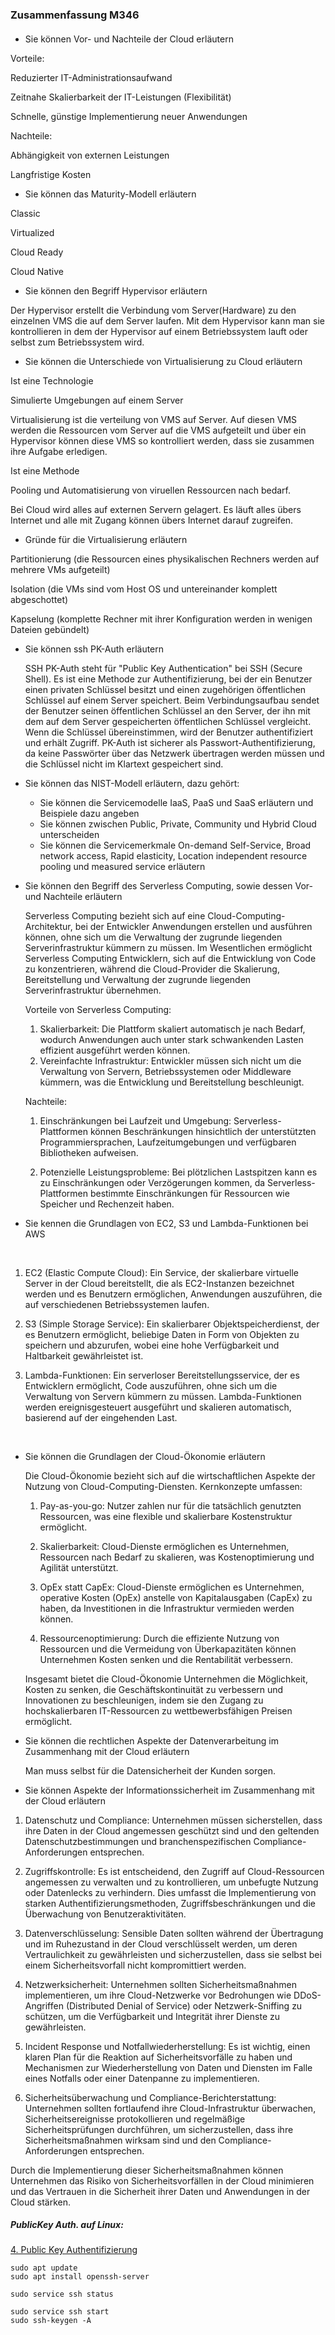 ### Zusammenfassung M346



#### 

- Sie können Vor- und Nachteile der Cloud erläutern

Vorteile:

Reduzierter IT-Administrationsaufwand

Zeitnahe Skalierbarkeit der IT-Leistungen (Flexibilität)

Schnelle, günstige Implementierung neuer Anwendungen



Nachteile:

Abhängigkeit von externen Leistungen

Langfristige Kosten



- Sie können das Maturity-Modell erläutern



Classic

Virtualized

Cloud Ready

Cloud Native



- Sie können den Begriff Hypervisor erläutern

Der Hypervisor erstellt die Verbindung vom Server(Hardware) zu den einzelnen VMS die auf dem Server laufen. Mit dem Hypervisor kann man sie kontrollieren in dem der Hypervisor auf einem Betriebssystem lauft oder selbst zum Betriebssystem wird. 



- Sie können die Unterschiede von Virtualisierung zu Cloud erläutern

Ist eine Technologie

Simulierte Umgebungen auf einem Server

Virtualisierung ist die verteilung von VMS auf Server. Auf diesen VMS werden die Ressourcen vom Server auf die VMS aufgeteilt und über ein Hypervisor können diese VMS so kontrolliert werden, dass sie zusammen ihre Aufgabe erledigen. 



Ist eine Methode

Pooling und Automatisierung von viruellen Ressourcen nach bedarf. 

Bei Cloud wird alles auf externen Servern gelagert. Es läuft alles übers Internet und alle mit Zugang können übers Internet darauf zugreifen. 





- Gründe für die Virtualisierung erläutern

Partitionierung (die Ressourcen eines physikalischen Rechners werden auf mehrere VMs aufgeteilt)

Isolation (die VMs sind vom Host OS und untereinander komplett abgeschottet)

Kapselung (komplette Rechner mit ihrer Konfiguration werden in wenigen Dateien gebündelt)



- Sie können ssh PK-Auth erläutern
  
  SSH PK-Auth steht für "Public Key Authentication" bei SSH (Secure Shell). Es ist eine Methode zur Authentifizierung, bei der ein Benutzer einen privaten Schlüssel besitzt und einen zugehörigen öffentlichen Schlüssel auf einem Server speichert. Beim Verbindungsaufbau sendet der Benutzer seinen öffentlichen Schlüssel an den Server, der ihn mit dem auf dem Server gespeicherten öffentlichen Schlüssel vergleicht. Wenn die Schlüssel übereinstimmen, wird der Benutzer authentifiziert und erhält Zugriff. PK-Auth ist sicherer als Passwort-Authentifizierung, da keine Passwörter über das Netzwerk übertragen werden müssen und die Schlüssel nicht im Klartext gespeichert sind.
  
  

- Sie können das NIST-Modell erläutern, dazu gehört:  
  
  - Sie können die Servicemodelle IaaS, PaaS und SaaS erläutern und Beispiele dazu angeben
  - Sie können zwischen Public, Private, Community und Hybrid Cloud unterscheiden
  - Sie können die Servicemerkmale On-demand Self-Service, Broad network access, Rapid elasticity, Location independent resource pooling und measured service erläutern

- Sie können den Begriff des Serverless Computing, sowie dessen Vor- und Nachteile erläutern
  
  
  
  Serverless Computing bezieht sich auf eine Cloud-Computing-Architektur, bei der Entwickler Anwendungen erstellen und ausführen können, ohne sich um die Verwaltung der zugrunde liegenden Serverinfrastruktur kümmern zu müssen. Im Wesentlichen ermöglicht Serverless Computing Entwicklern, sich auf die Entwicklung von Code zu konzentrieren, während die Cloud-Provider die Skalierung, Bereitstellung und Verwaltung der zugrunde liegenden Serverinfrastruktur übernehmen.
  
  Vorteile von Serverless Computing:
  
  1. Skalierbarkeit: Die Plattform skaliert automatisch je nach Bedarf, wodurch Anwendungen auch unter stark schwankenden Lasten effizient ausgeführt werden können.
  2. Vereinfachte Infrastruktur: Entwickler müssen sich nicht um die Verwaltung von Servern, Betriebssystemen oder Middleware kümmern, was die Entwicklung und Bereitstellung beschleunigt.
  
  Nachteile:
  
  1. Einschränkungen bei Laufzeit und Umgebung: Serverless-Plattformen können Beschränkungen hinsichtlich der unterstützten Programmiersprachen, Laufzeitumgebungen und verfügbaren Bibliotheken aufweisen.
  
  2. Potenzielle Leistungsprobleme: Bei plötzlichen Lastspitzen kann es zu Einschränkungen oder Verzögerungen kommen, da Serverless-Plattformen bestimmte Einschränkungen für Ressourcen wie Speicher und Rechenzeit haben.
  
  

- Sie kennen die Grundlagen von EC2, S3 und Lambda-Funktionen bei AWS

    

1. EC2 (Elastic Compute Cloud): Ein Service, der skalierbare virtuelle Server in der Cloud bereitstellt, die als EC2-Instanzen bezeichnet werden und es Benutzern ermöglichen, Anwendungen auszuführen, die auf verschiedenen Betriebssystemen laufen.

2. S3 (Simple Storage Service): Ein skalierbarer Objektspeicherdienst, der es Benutzern ermöglicht, beliebige Daten in Form von Objekten zu speichern und abzurufen, wobei eine hohe Verfügbarkeit und Haltbarkeit gewährleistet ist.

3. Lambda-Funktionen: Ein serverloser Bereitstellungsservice, der es Entwicklern ermöglicht, Code auszuführen, ohne sich um die Verwaltung von Servern kümmern zu müssen. Lambda-Funktionen werden ereignisgesteuert ausgeführt und skalieren automatisch, basierend auf der eingehenden Last.

    

- Sie können die Grundlagen der Cloud-Ökonomie erläutern
  
  Die Cloud-Ökonomie bezieht sich auf die wirtschaftlichen Aspekte der Nutzung von Cloud-Computing-Diensten. Kernkonzepte umfassen:
  
  1. Pay-as-you-go: Nutzer zahlen nur für die tatsächlich genutzten Ressourcen, was eine flexible und skalierbare Kostenstruktur ermöglicht.
  
  2. Skalierbarkeit: Cloud-Dienste ermöglichen es Unternehmen, Ressourcen nach Bedarf zu skalieren, was Kostenoptimierung und Agilität unterstützt.
  
  3. OpEx statt CapEx: Cloud-Dienste ermöglichen es Unternehmen, operative Kosten (OpEx) anstelle von Kapitalausgaben (CapEx) zu haben, da Investitionen in die Infrastruktur vermieden werden können.
  
  4. Ressourcenoptimierung: Durch die effiziente Nutzung von Ressourcen und die Vermeidung von Überkapazitäten können Unternehmen Kosten senken und die Rentabilität verbessern.
  
  Insgesamt bietet die Cloud-Ökonomie Unternehmen die Möglichkeit, Kosten zu senken, die Geschäftskontinuität zu verbessern und Innovationen zu beschleunigen, indem sie den Zugang zu hochskalierbaren IT-Ressourcen zu wettbewerbsfähigen Preisen ermöglicht.
  
  

- Sie können die rechtlichen Aspekte der Datenverarbeitung im Zusammenhang mit der Cloud erläutern
  
  Man muss selbst für die Datensicherheit der Kunden sorgen. 
  
  

- Sie können Aspekte der Informationssicherheit im Zusammenhang mit der Cloud erläutern



1. Datenschutz und Compliance: Unternehmen müssen sicherstellen, dass ihre Daten in der Cloud angemessen geschützt sind und den geltenden Datenschutzbestimmungen und branchenspezifischen Compliance-Anforderungen entsprechen.

2. Zugriffskontrolle: Es ist entscheidend, den Zugriff auf Cloud-Ressourcen angemessen zu verwalten und zu kontrollieren, um unbefugte Nutzung oder Datenlecks zu verhindern. Dies umfasst die Implementierung von starken Authentifizierungsmethoden, Zugriffsbeschränkungen und die Überwachung von Benutzeraktivitäten.

3. Datenverschlüsselung: Sensible Daten sollten während der Übertragung und im Ruhezustand in der Cloud verschlüsselt werden, um deren Vertraulichkeit zu gewährleisten und sicherzustellen, dass sie selbst bei einem Sicherheitsvorfall nicht kompromittiert werden.

4. Netzwerksicherheit: Unternehmen sollten Sicherheitsmaßnahmen implementieren, um ihre Cloud-Netzwerke vor Bedrohungen wie DDoS-Angriffen (Distributed Denial of Service) oder Netzwerk-Sniffing zu schützen, um die Verfügbarkeit und Integrität ihrer Dienste zu gewährleisten.

5. Incident Response und Notfallwiederherstellung: Es ist wichtig, einen klaren Plan für die Reaktion auf Sicherheitsvorfälle zu haben und Mechanismen zur Wiederherstellung von Daten und Diensten im Falle eines Notfalls oder einer Datenpanne zu implementieren.

6. Sicherheitsüberwachung und Compliance-Berichterstattung: Unternehmen sollten fortlaufend ihre Cloud-Infrastruktur überwachen, Sicherheitsereignisse protokollieren und regelmäßige Sicherheitsprüfungen durchführen, um sicherzustellen, dass ihre Sicherheitsmaßnahmen wirksam sind und den Compliance-Anforderungen entsprechen.

Durch die Implementierung dieser Sicherheitsmaßnahmen können Unternehmen das Risiko von Sicherheitsvorfällen in der Cloud minimieren und das Vertrauen in die Sicherheit ihrer Daten und Anwendungen in der Cloud stärken.





##### PublicKey Auth. auf Linux:



[4. Public Key Authentifizierung](https://gbssg.gitlab.io/m346/virtual-key/)

```
sudo apt update
sudo apt install openssh-server
```

```
sudo service ssh status
```

```
sudo service ssh start
sudo ssh-keygen -A

```


